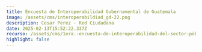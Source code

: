 ```yaml
---
title: Encuesta de Interoperabilidad Gubernamental de Guatemala
image: /assets/cms/interoperabildiad_gd-22.png
description: Cesar Perez - Red Ciudadana
date: 2025-02-13T15:52:22.337Z
recurso: /assets/cms/1era.-encuesta-de-interoperabilidad-del-sector-público-de-guatemala.pdf
highlight: false
---
```

